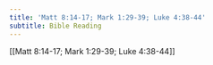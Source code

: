 ```yaml
---
title: 'Matt 8:14-17; Mark 1:29-39; Luke 4:38-44'
subtitle: Bible Reading
---
```


[[Matt 8:14-17; Mark 1:29-39; Luke 4:38-44]]